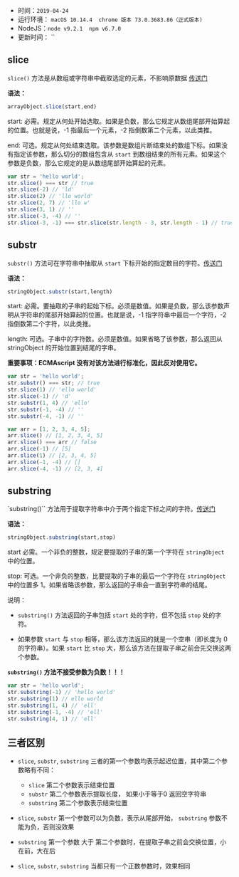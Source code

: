 * 时间：`2019-04-24`
* 运行环境： `macOS 10.14.4  chrome 版本 73.0.3683.86（正式版本)`
* NodeJS：`node v9.2.1  npm v6.7.0`
* 更新时间： ``


## slice
`slice()` 方法是从数组或字符串中截取选定的元素，不影响原数据 [传送门](http://www.w3school.com.cn/jsref/jsref_slice_array.asp)

**语法：**
```js
arrayObject.slice(start,end)
```
start: 必需。规定从何处开始选取。如果是负数，那么它规定从数组尾部开始算起的位置。也就是说，-1 指最后一个元素，-2 指倒数第二个元素，以此类推。

end: 可选。规定从何处结束选取。该参数是数组片断结束处的数组下标。如果没有指定该参数，那么切分的数组包含从 `start` 到数组结束的所有元素。如果这个参数是负数，那么它规定的是从数组尾部开始算起的元素。

```js
var str = 'hello world';
str.slice() === str // true
str.slice(-2) // 'ld'
str.slice(2) // 'llo world'
str.slice(2, 7) // 'llo w'
str.slice(3, 1) // ''
str.slice(-3, -4) // ''
str.slice(-3, -1) === str.slice(str.length - 3, str.length - 1) // true
```

## substr
`substr()` 方法可在字符串中抽取从 `start` 下标开始的指定数目的字符。[传送门](http://www.w3school.com.cn/js/jsref_substr.asp)

**语法：**
```js
stringObject.substr(start,length)
```
start: 必需。要抽取的子串的起始下标。必须是数值。如果是负数，那么该参数声明从字符串的尾部开始算起的位置。也就是说，-1 指字符串中最后一个字符，-2 指倒数第二个字符，以此类推。

length: 可选。子串中的字符数。必须是数值。如果省略了该参数，那么返回从 stringObject 的开始位置到结尾的字串。

**重要事项：ECMAscript 没有对该方法进行标准化，因此反对使用它。**

```js
var str = 'hello world';
str.substr() === str; // true
str.slice(1) // 'ello world'
str.slice(-1) // 'd'
str.substr(1, 4) // 'ello'
str.substr(-1, -4) // ''
str.substr(-4, -1) // ''

var arr = [1, 2, 3, 4, 5];
arr.slice() // [1, 2, 3, 4, 5]
arr.slice() === arr // false
arr.slice(-1) // [5]
arr.slice(1) // [2, 3, 4, 5]
arr.slice(-1, -4) // []
arr.slice(-4, -1) // [2, 3, 4]
```

## substring
`substring()`` 方法用于提取字符串中介于两个指定下标之间的字符。[传送门](http://www.w3school.com.cn/jsref/jsref_substring.asp)

**语法：**
```js
stringObject.substring(start,stop)
```
start 必需。一个非负的整数，规定要提取的子串的第一个字符在 `stringObject` 中的位置。

stop: 可选。一个非负的整数，比要提取的子串的最后一个字符在 `stringObject` 中的位置多 1。如果省略该参数，那么返回的子串会一直到字符串的结尾。

说明：
* `substring()` 方法返回的子串包括 `start` 处的字符，但不包括 `stop` 处的字符。

* 如果参数 `start` 与 `stop` 相等，那么该方法返回的就是一个空串（即长度为 0 的字符串）。如果 `start` 比 `stop` 大，那么该方法在提取子串之前会先交换这两个参数。

**`substring()` 方法不接受参数为负数！！！**

```js
var str = 'hello world';
str.substring(-1) // 'hello world'
str.substring(1) // ello world
str.substring(1, 4) // 'ell'
str.substring(-1, -4) // 'ell'
str.substring(4, 1) // 'ell'
```

## 三者区别
* `slice`, `substr`, `substring` 三者的第一个参数均表示起迟位置，其中第二个参数略有不同：
  - `slice` 第二个参数表示结束位置
  - `substr` 第二个参数表示提取长度， 如果小于等于0 返回空字符串
  - `substring` 第二个参数表示结束位置

* `slice`, `substr` 第一个参数可以为负数，表示从尾部开始， `substring` 参数不能为负，否则没效果

* `substring` 第一个参数 大于 第二个参数时，在提取子串之前会交换位置，小在前，大在后

* `slice`, `substr`, `substring` 当都只有一个正数参数时，效果相同

